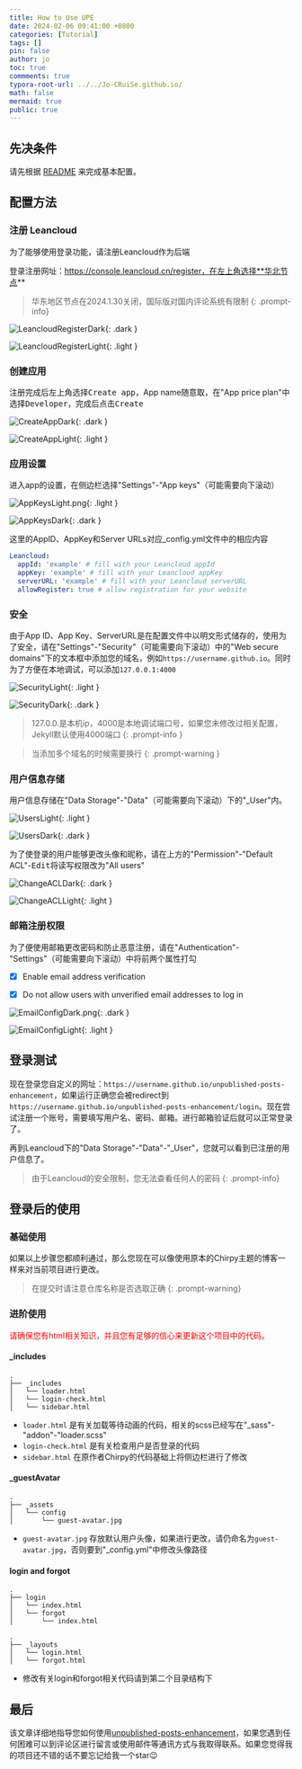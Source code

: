 ```yaml
---
title: How to Use UPE
date: 2024-02-06 09:41:00 +0800
categories: [Tutorial]
tags: []
pin: false
author: jo
toc: true
commments: true
typora-root-url: ../../Jo-CRuiSe.github.io/
math: false
mermaid: true
public: true
---
```


## 先决条件

请先根据 [README](https://github.com/Jo-CRuiSe/unpublished-posts-enhancement/blob/main/README.md) 来完成基本配置。

## 配置方法

### 注册 Leancloud

为了能够使用登录功能，请注册Leancloud作为后端

登录注册网址：https://console.leancloud.cn/register，在左上角选择**华北节点**

>华东地区节点在2024.1.30关闭，国际版对国内评论系统有限制
{: .prompt-info}

![LeancloudRegisterDark](/assets/blog_res/2024-02-06-HowToUseUPE.assets/LeancloudRegisterDark.png){: .dark }

![LeancloudRegisterLight](/assets/blog_res/2024-02-06-HowToUseUPE.assets/LeancloudRegisterLight.png){: .light }

### 创建应用

注册完成后左上角选择<kbd>Create app</kbd>，App name随意取，在"App price plan"中选择<kbd>Developer</kbd>，完成后点击<kbd>Create</kbd>

![CreateAppDark](/assets/blog_res/2024-02-06-HowToUseUPE.assets/CreateAppDark.png){: .dark }

![CreateAppLight](/assets/blog_res/2024-02-06-HowToUseUPE.assets/CreateAppLight.png){: .light }

### 应用设置

进入app的设置，在侧边栏选择"Settings"-"App keys"（可能需要向下滚动）

![AppKeysLight.png](/assets/blog_res/2024-02-06-HowToUseUPE.assets/AppKeysLight.png){: .light }

![AppKeysDark](/assets/blog_res/2024-02-06-HowToUseUPE.assets/AppKeysDark.png){: .dark }

这里的AppID、AppKey和Server URLs对应_config.yml文件中的相应内容

```yml
Leancloud:
  appId: 'example' # fill with your Leancloud appId
  appKey: 'example' # fill with your Leancloud appKey
  serverURL: 'example' # fill with your Leancloud serverURL
  allowRegister: true # allow registration for your website
```

### 安全

由于App ID、App Key、ServerURL是在配置文件中以明文形式储存的，使用为了安全，请在"Settings"-"Security"（可能需要向下滚动）中的"Web secure domains"下的文本框中添加您的域名，例如`https://username.github.io`。同时为了方便在本地调试，可以添加`127.0.0.1:4000`

![SecurityLight](/assets/blog_res/2024-02-06-HowToUseUPE.assets/SecurityLight.png){: .light }

![SecurityDark](/assets/blog_res/2024-02-06-HowToUseUPE.assets/SecurityDark.png){: .dark }

>127.0.0.是本机ip，4000是本地调试端口号，如果您未修改过相关配置，Jekyll默认使用4000端口
{: .prompt-info }

>当添加多个域名的时候需要换行
{: .prompt-warning }

### 用户信息存储

用户信息存储在"Data Storage"-"Data"（可能需要向下滚动）下的"_User"内。

![UsersLight](/assets/blog_res/2024-02-06-HowToUseUPE.assets/UsersLight.png){: .light }

![UsersDark](/assets/blog_res/2024-02-06-HowToUseUPE.assets/UsersDark.png){: .dark }

为了使登录的用户能够更改头像和昵称，请在上方的"Permission"-"Default ACL"-<kbd>Edit</kbd>将读写权限改为"All users"

![ChangeACLDark](/assets/blog_res/2024-02-06-HowToUseUPE.assets/ChangeACLDark.png){: .dark }

![ChangeACLLight](/assets/blog_res/2024-02-06-HowToUseUPE.assets/ChangeACLLightt.png){: .light }

### 邮箱注册权限

为了便使用邮箱更改密码和防止恶意注册，请在"Authentication"-"Settings"（可能需要向下滚动）中将前两个属性打勾

- [x] Enable email address verification

- [x] Do not allow users with unverified email addresses to log in

![EmailConfigDark.png](/assets/blog_res/2024-02-06-HowToUseUPE.assets/EmailConfigDark.png){: .dark }

![EmailConfigLight](/assets/blog_res/2024-02-06-HowToUseUPE.assets/EmailConfigLight.png){: .light }

## 登录测试

现在登录您自定义的网址：`https://username.github.io/unpublished-posts-enhancement`，如果运行正确您会被redirect到`https://username.github.io/unpublished-posts-enhancement/login`。现在尝试注册一个账号，需要填写用户名、密码、邮箱。进行邮箱验证后就可以正常登录了。

再到Leancloud下的"Data Storage"-"Data"-"_User"，您就可以看到已注册的用户信息了。

>由于Leancloud的安全限制，您无法查看任何人的密码
{: .prompt-info}

## 登录后的使用

### 基础使用

如果以上步骤您都顺利通过，那么您现在可以像使用原本的Chirpy主题的博客一样来对当前项目进行更改。

>在提交时请注意仓库名称是否选取正确
{: .prompt-warning}

### 进阶使用

<span style="color: red">请确保您有html相关知识，并且您有足够的信心来更新这个项目中的代码。</span>

#### _includes

```
.
├── _includes
│   └── loader.html 
│   └── login-check.html
│   └── sidebar.html
```
 - `loader.html` 是有关加载等待动画的代码，相关的scss已经写在"_sass"-"addon"-"loader.scss"
 - `login-check.html` 是有关检查用户是否登录的代码
 - `sidebar.html` 在原作者Chirpy的代码基础上将侧边栏进行了修改

#### _guestAvatar

```
.
├── _assets
│   └── config
│   	└── guest-avatar.jpg
```
 - `guest-avatar.jpg` 存放默认用户头像，如果进行更改，请仍命名为`guest-avatar.jpg`，否则要到"_config.yml"中修改头像路径

#### login and forgot

```
.
├── login
│   └── index.html
│   └── forgot
│   	└── index.html
```

```
.
├── _layouts
│   └── login.html
│   └── forgot.html
```
 - 修改有关login和forgot相关代码请到第二个目录结构下

## 最后

该文章详细地指导您如何使用[unpublished-posts-enhancement](https://github.com/Jo-CRuiSe/unpublished-posts-enhancement)，如果您遇到任何困难可以到评论区进行留言或使用邮件等通讯方式与我取得联系。如果您觉得我的项目还不错的话不要忘记给我一个star😉